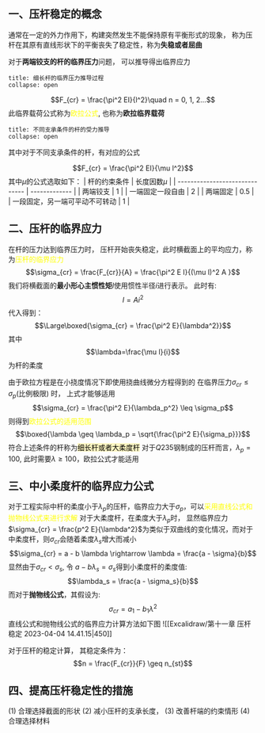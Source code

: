 ## 一、压杆稳定的概念
通常在一定的外力作用下，构建突然发生不能保持原有平衡形式的现象， 称为压杆在其原有直线形状下的平衡丧失了稳定性，称为**失稳或者屈曲**

对于**两端铰支的杆的临界压力**问题， 可以推导得出临界应力
`````ad-todo
title: 细长杆的临界压力推导过程
collapse: open
`````
$$F_{cr} = \frac{\pi^2 EI}{l^2}\quad n = 0, 1, 2...$$
此临界载荷公式称为<mark style="background: transparent; color: yellow">欧拉公式</mark>, 也称为**欧拉临界载荷**

`````ad-todo
title: 不同支承条件的杆的受力推导 
collapse: open
`````
其中对于不同支承条件的杆，有对应的公式 

$$F_{cr} = \frac{\pi^2 EI}{\mu l^2}$$
其中$\mu$的公式选取如下：
| 杆的约束条件                   | 长度因数$\mu$ |
| ------------------------------ | ------------- |
| 两端铰支                       | 1             |
| 一端固定一段自由               | 2             |
| 两端固定                       | 0.5           |
| 一段固定，另一端可平动不可转动 | 1             | 

## 二、压杆的临界应力
在杆的压力达到临界压力时， 压杆开始丧失稳定，此时横截面上的平均应力，称为<mark style="background: transparent; color: yellow">压杆的临界应力</mark>
$$\sigma_{cr} = \frac{F_{cr}}{A} = \frac{\pi^2 E I}{(\mu l)^2 A }$$
我们将横截面的**最小形心主惯性矩**$I$使用惯性半径$i$进行表示。 此时有: 
$$I = Ai^2$$
代入得到： 
$$\Large\boxed{\sigma_{cr} = \frac{\pi^2 E}{\lambda^2}}$$
其中
$$\lambda=\frac{\mu l}{i}$$
为杆的柔度

由于欧拉方程是在小挠度情况下即使用挠曲线微分方程得到的
在临界压力$\sigma_{cr} \leq \sigma_p$(比例极限) 时， 上式才能够适用
$$\sigma_{cr} = \frac{\pi^2 E}{\lambda_p^2} \leq \sigma_p$$
则得到<mark style="background: transparent; color: yellow">欧拉公式的适用范围</mark>
$$\boxed{\lambda \geq \lambda_p = \sqrt{\frac{\pi^2 E}{\sigma_p}}}$$
符合上述条件的杆称为<mark style="background: #FFF3A3A6;">细长杆或者大柔度杆</mark>
对于$Q235$钢制成的压杆而言，$\lambda_p = 100$, 此时需要$\lambda \geq 100$，欧拉公式才能适用

## 三、中小柔度杆的临界应力公式
对于工程实际中杆的柔度小于$\lambda_p$的压杆，临界应力大于$\sigma_p$，可以<mark style="background: transparent; color: yellow">采用直线公式和抛物线公式来进行求解</mark>
对于大柔度杆，在柔度大于$\lambda_p$时， 显然临界应力$\sigma_{cr}  = \frac{p^2 E}{\lambda^2}$为类似于双曲线的变化情况，而对于中柔度杆，则$\sigma_{cr}$会随着柔度$\lambda_s$增大而减小
$$\sigma_{cr} = a - b \lambda \rightarrow \lambda = \frac{a - \sigma}{b}$$
显然由于$\sigma_{cr} < \sigma_s$, 令 $a-b\lambda_s = \sigma_s$得到小柔度杆的柔度值:
$$\lambda_s = \frac{a - \sigma_s}{b}$$
而对于**抛物线公式**，其假设为: 
$$\sigma_{cr} = a_1 - b_1\lambda^2$$
直线公式和抛物线公式的临界应力计算方法如下图
![[Excalidraw/第十一章 压杆稳定 2023-04-04 14.41.15|450]]

对于压杆的稳定计算， 其稳定条件为：
$$n = \frac{F_{cr}}{F} \geq n_{st}$$
## 四、提高压杆稳定性的措施
(1) 合理选择截面的形状
(2) 减小压杆的支承长度，
(3) 改善杆端的约束情形
(4) 合理选择材料
